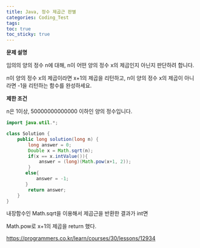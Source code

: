 ```yaml
---
title: Java, 정수 제곱근 판별
categories: Coding_Test
tags: 
toc: true
toc_sticky: true
---
```


**문제 설명**  

임의의 양의 정수 n에 대해, n이 어떤 양의 정수 x의 제곱인지 아닌지 판단하려 합니다.

n이 양의 정수 x의 제곱이라면 x+1의 제곱을 리턴하고, n이 양의 정수 x의 제곱이 아니라면 -1을 리턴하는 함수를 완성하세요.

**제한 조건**

n은 1이상, 50000000000000 이하인 양의 정수입니다.


```java
import java.util.*;

class Solution {
    public long solution(long n) {
        long answer = 0;
        Double x = Math.sqrt(n);
        if(x == x.intValue()){
            answer = (long)(Math.pow(x+1, 2));
        }
       else{
           answer = -1;
       }
        return answer;
    }
}
```

내장함수인 Math.sqrt을 이용해서 제곱근을 반환한 결과가 int면 

Math.pow로 x+1의 제곱을 return 했다. 




https://programmers.co.kr/learn/courses/30/lessons/12934